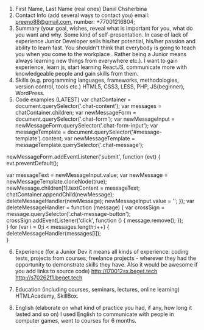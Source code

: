 1. First Name, Last Name (real ones) Daniil Chsherbina
2. Contact Info (add several ways to contact you) email: preeno88@gmail.com, number: +77001216804;
3. Summary (your goal, wishes, reveal what is important for you, what do you want and why.
Some kind of self-presentation. In case of lack of experience  Junior Developer sells his/her potential, his/her passion and ability to learn fast. You shouldn't think that everybody is going to teach you when you come to the workplace . Rather being a Junior means always
learning new things from everywhere etc.).
I want to gain experience, learn js, start learning ReactJS, communicate more with knowledgeable people and gain skills from them.
4. Skills (e.g. programming languages, frameworks, methodologies, version control, tools etc.) HTML5, CSS3, LESS, PHP, JS(beginner), WordPress.
5. Code examples (LATEST)
var chatContainer = document.querySelector('.chat-content');
var messages = chatContainer.children;
var newMessageForm = document.querySelector('.chat-form');
var newMessageInput = newMessageForm.querySelector('.chat-form-input');
var messageTemplate = document.querySelector('#message-template').content;
var newMessageTemplate = messageTemplate.querySelector('.chat-message');

newMessageForm.addEventListener('submit', function (evt) {
  evt.preventDefault();

  var messageText = newMessageInput.value;
  var newMessage = newMessageTemplate.cloneNode(true);
  newMessage.children[1].textContent = messageText;
  chatContainer.appendChild(newMessage);
  deleteMessageHandler(newMessage);
  newMessageInput.value = '';
});
var deleteMessageHandler = function (message) {
  var crossSign = message.querySelector('.chat-message-button');
  crossSign.addEventListener('click', function () {
  message.remove(); 
  });    
}
for (var i = 0;i < messages.length;i++) {
  deleteMessageHandler(messages[i]);  
}

6. Experience (for a Junior Dev it means all kinds of experience: coding tests, projects from courses,
freelance projects - wherever they had the opportunity to demonstrate skills they have.
Also it would be awesome if you add links to source code)
http://l70012sx.beget.tech
http://s70262f1.beget.tech

7. Education (including courses, seminars, lectures, online learning) HTMLAcademy, SkillBox.
8. English (elaborate on what kind of practice you had, if any, how long it lasted and so on) 
I used English to communicate with people in computer games, went to courses for 6 months.
